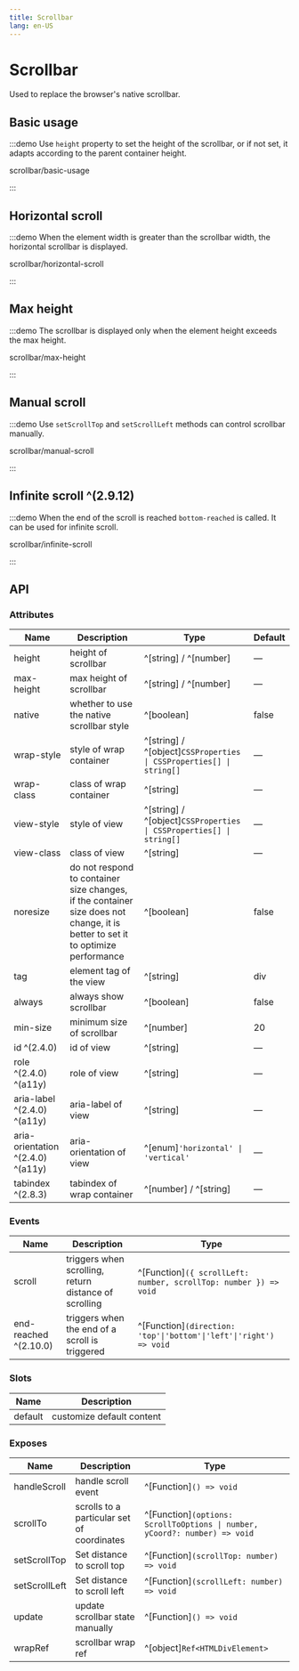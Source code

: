 ```yaml
---
title: Scrollbar
lang: en-US
---
```


# Scrollbar

Used to replace the browser's native scrollbar.

## Basic usage

:::demo Use `height` property to set the height of the scrollbar, or if not set, it adapts according to the parent container height.

scrollbar/basic-usage

:::

## Horizontal scroll

:::demo When the element width is greater than the scrollbar width, the horizontal scrollbar is displayed.

scrollbar/horizontal-scroll

:::

## Max height

:::demo The scrollbar is displayed only when the element height exceeds the max height.

scrollbar/max-height

:::

## Manual scroll

:::demo Use `setScrollTop` and `setScrollLeft` methods can control scrollbar manually.

scrollbar/manual-scroll

:::

## Infinite scroll ^(2.9.12)

:::demo When the end of the scroll is reached `bottom-reached` is called. It can be used for infinite scroll.

scrollbar/infinite-scroll

:::

## API

### Attributes

| Name                              | Description                                                                                                                     | Type                                                                | Default |
| --------------------------------- | ------------------------------------------------------------------------------------------------------------------------------- | ------------------------------------------------------------------- | ------- |
| height                            | height of scrollbar                                                                                                             | ^[string] / ^[number]                                               | —       |
| max-height                        | max height of scrollbar                                                                                                         | ^[string] / ^[number]                                               | —       |
| native                            | whether to use the native scrollbar style                                                                                       | ^[boolean]                                                          | false   |
| wrap-style                        | style of wrap container                                                                                                         | ^[string] / ^[object]`CSSProperties \| CSSProperties[] \| string[]` | —       |
| wrap-class                        | class of wrap container                                                                                                         | ^[string]                                                           | —       |
| view-style                        | style of view                                                                                                                   | ^[string] / ^[object]`CSSProperties \| CSSProperties[] \| string[]` | —       |
| view-class                        | class of view                                                                                                                   | ^[string]                                                           | —       |
| noresize                          | do not respond to container size changes, if the container size does not change, it is better to set it to optimize performance | ^[boolean]                                                          | false   |
| tag                               | element tag of the view                                                                                                         | ^[string]                                                           | div     |
| always                            | always show scrollbar                                                                                                           | ^[boolean]                                                          | false   |
| min-size                          | minimum size of scrollbar                                                                                                       | ^[number]                                                           | 20      |
| id ^(2.4.0)                       | id of view                                                                                                                      | ^[string]                                                           | —       |
| role ^(2.4.0) ^(a11y)             | role of view                                                                                                                    | ^[string]                                                           | —       |
| aria-label ^(2.4.0) ^(a11y)       | aria-label of view                                                                                                              | ^[string]                                                           | —       |
| aria-orientation ^(2.4.0) ^(a11y) | aria-orientation of view                                                                                                        | ^[enum]`'horizontal' \| 'vertical'`                                 | —       |
| tabindex ^(2.8.3)                 | tabindex of wrap container                                                                                                      | ^[number] / ^[string]                                               | —       |

### Events

| Name                  | Description                                           | Type                                                               |
| --------------------- | ----------------------------------------------------- | ------------------------------------------------------------------ |
| scroll                | triggers when scrolling, return distance of scrolling | ^[Function]`({ scrollLeft: number, scrollTop: number }) => void`   |
| end-reached ^(2.10.0) | triggers when the end of a scroll is triggered        | ^[Function]`(direction: 'top'\|'bottom'\|'left'\|'right') => void` |

### Slots

| Name    | Description               |
| ------- | ------------------------- |
| default | customize default content |

### Exposes

| Name          | Description                                | Type                                                                       |
| ------------- | ------------------------------------------ | -------------------------------------------------------------------------- |
| handleScroll  | handle scroll event                        | ^[Function]`() => void`                                                    |
| scrollTo      | scrolls to a particular set of coordinates | ^[Function]`(options: ScrollToOptions \| number, yCoord?: number) => void` |
| setScrollTop  | Set distance to scroll top                 | ^[Function]`(scrollTop: number) => void`                                   |
| setScrollLeft | Set distance to scroll left                | ^[Function]`(scrollLeft: number) => void`                                  |
| update        | update scrollbar state manually            | ^[Function]`() => void`                                                    |
| wrapRef       | scrollbar wrap ref                         | ^[object]`Ref<HTMLDivElement>`                                             |
